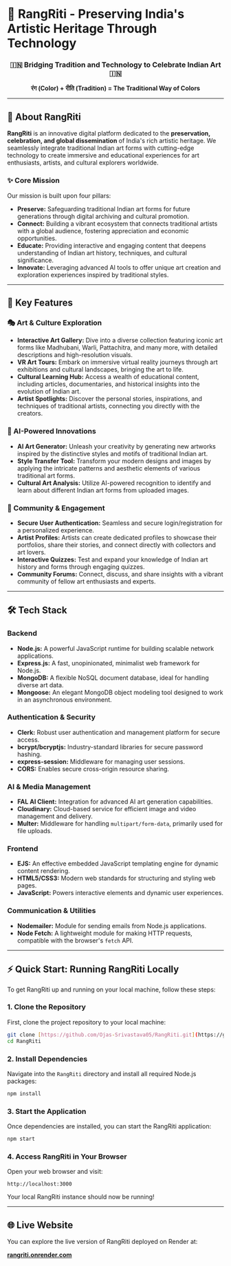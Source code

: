

# 🎨 RangRiti - Preserving India's Artistic Heritage Through Technology

<div align="center">
  <h3>🇮🇳 Bridging Tradition and Technology to Celebrate Indian Art 🇮🇳</h3>
  <p><strong>रंग (Color) + रीति (Tradition) = The Traditional Way of Colors</strong></p>
</div>

---

## 📖 About RangRiti

**RangRiti** is an innovative digital platform dedicated to the **preservation, celebration, and global dissemination** of India's rich artistic heritage. We seamlessly integrate traditional Indian art forms with cutting-edge technology to create immersive and educational experiences for art enthusiasts, artists, and cultural explorers worldwide.

### ✨ Core Mission
Our mission is built upon four pillars:
* **Preserve:** Safeguarding traditional Indian art forms for future generations through digital archiving and cultural promotion.
* **Connect:** Building a vibrant ecosystem that connects traditional artists with a global audience, fostering appreciation and economic opportunities.
* **Educate:** Providing interactive and engaging content that deepens understanding of Indian art history, techniques, and cultural significance.
* **Innovate:** Leveraging advanced AI tools to offer unique art creation and exploration experiences inspired by traditional styles.

---

## 🚀 Key Features

### 🎭 Art & Culture Exploration
* **Interactive Art Gallery:** Dive into a diverse collection featuring iconic art forms like Madhubani, Warli, Pattachitra, and many more, with detailed descriptions and high-resolution visuals.
* **VR Art Tours:** Embark on immersive virtual reality journeys through art exhibitions and cultural landscapes, bringing the art to life.
* **Cultural Learning Hub:** Access a wealth of educational content, including articles, documentaries, and historical insights into the evolution of Indian art.
* **Artist Spotlights:** Discover the personal stories, inspirations, and techniques of traditional artists, connecting you directly with the creators.

### 🤖 AI-Powered Innovations
* **AI Art Generator:** Unleash your creativity by generating new artworks inspired by the distinctive styles and motifs of traditional Indian art.
* **Style Transfer Tool:** Transform your modern designs and images by applying the intricate patterns and aesthetic elements of various traditional art forms.
* **Cultural Art Analysis:** Utilize AI-powered recognition to identify and learn about different Indian art forms from uploaded images.

### 👥 Community & Engagement
* **Secure User Authentication:** Seamless and secure login/registration for a personalized experience.
* **Artist Profiles:** Artists can create dedicated profiles to showcase their portfolios, share their stories, and connect directly with collectors and art lovers.
* **Interactive Quizzes:** Test and expand your knowledge of Indian art history and forms through engaging quizzes.
* **Community Forums:** Connect, discuss, and share insights with a vibrant community of fellow art enthusiasts and experts.

---

## 🛠️ Tech Stack

### Backend
* **Node.js:** A powerful JavaScript runtime for building scalable network applications.
* **Express.js:** A fast, unopinionated, minimalist web framework for Node.js.
* **MongoDB:** A flexible NoSQL document database, ideal for handling diverse art data.
* **Mongoose:** An elegant MongoDB object modeling tool designed to work in an asynchronous environment.

### Authentication & Security
* **Clerk:** Robust user authentication and management platform for secure access.
* **bcrypt/bcryptjs:** Industry-standard libraries for secure password hashing.
* **express-session:** Middleware for managing user sessions.
* **CORS:** Enables secure cross-origin resource sharing.

### AI & Media Management
* **FAL AI Client:** Integration for advanced AI art generation capabilities.
* **Cloudinary:** Cloud-based service for efficient image and video management and delivery.
* **Multer:** Middleware for handling `multipart/form-data`, primarily used for file uploads.

### Frontend
* **EJS:** An effective embedded JavaScript templating engine for dynamic content rendering.
* **HTML5/CSS3:** Modern web standards for structuring and styling web pages.
* **JavaScript:** Powers interactive elements and dynamic user experiences.

### Communication & Utilities
* **Nodemailer:** Module for sending emails from Node.js applications.
* **Node Fetch:** A lightweight module for making HTTP requests, compatible with the browser's `fetch` API.

---

## ⚡ Quick Start: Running RangRiti Locally

To get RangRiti up and running on your local machine, follow these steps:

### 1. **Clone the Repository**
First, clone the project repository to your local machine:
```bash
git clone [https://github.com/Ojas-Srivastava05/RangRiti.git](https://github.com/Ojas-Srivastava05/RangRiti.git)
cd RangRiti
````

### 2\. **Install Dependencies**

Navigate into the `RangRiti` directory and install all required Node.js packages:

```bash
npm install
```

### 3\. **Start the Application**

Once dependencies are installed, you can start the RangRiti application:

```bash
npm start
```

### 4\. **Access RangRiti in Your Browser**

Open your web browser and visit:

```
http://localhost:3000
```

Your local RangRiti instance should now be running\!

-----

## 🌐 Live Website

You can explore the live version of RangRiti deployed on Render at:

[**rangriti.onrender.com**](https://rangriti.onrender.com)

```
```
